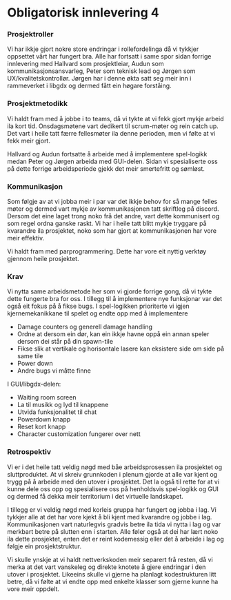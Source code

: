 # Obligatorisk innlevering 4

### Prosjektroller

Vi har ikkje gjort nokre store endringar i rollefordelinga då vi tykkjer oppsettet vårt har fungert bra. Alle har fortsatt i same spor sidan forrige innlevering med Hallvard som prosjektleiar, Audun som kommunikasjonsansvarleg, Peter som teknisk lead og Jørgen som UX/kvalitetskontrollør. Jørgen har i denne økta satt seg meir inn i rammeverket i libgdx og dermed fått ein høgare forståing.

### Prosjektmetodikk

Vi haldt fram med å jobbe i to teams, då vi tykte at vi fekk gjort mykje arbeid ila kort tid. Onsdagsmøtene vart dedikert til scrum-møter og rein catch up. Det vart i heile tatt færre fellesmøter ila denne perioden, men vi følte at vi fekk meir gjort.
 
Hallvard og Audun fortsatte å arbeide med å implementere spel-logikk medan Peter og Jørgen arbeida med GUI-delen. Sidan vi spesialiserte oss på dette forrige arbeidsperiode gjekk det meir smertefritt og sømløst. 

### Kommunikasjon

Som følgje av at vi jobba meir i par var det ikkje behov for så mange felles møter og dermed vart mykje av kommunikasjonen tatt skriftleg på discord. Dersom det eine laget trong noko frå det andre, vart dette kommunisert og som regel ordna ganske raskt. Vi har i heile tatt blitt mykje tryggare på kvarandre ila prosjektet, noko som har gjort at kommunikasjonen har vore meir effektiv. 
 
Vi haldt fram med parprogrammering. Dette har vore eit nyttig verktøy gjennom heile prosjektet. 

### Krav

Vi nytta same arbeidsmetode her som vi gjorde forrige gong, då vi tykte dette fungerte bra for oss. I tillegg til å implementere nye funksjonar var det også eit fokus på å fikse bugs. I spel-logikken prioriterte vi igjen kjernemekanikkane til spelet og endte opp med å implementere
- Damage counters og generell damage handling
- Ordne at dersom ein dør, kan ein ikkje havne oppå ein annan speler dersom dei står på din spawn-tile
- Fikse slik at vertikale og horisontale lasere kan eksistere side om side på same tile
- Power down
- Andre bugs vi måtte finne
 
I GUI/libgdx-delen: 
- Waiting room screen
- La til musikk og lyd til knappene
- Utvida funksjonalitet til chat
- Powerdown knapp
- Reset kort knapp
- Character customization fungerer over nett

### Retrospektiv

Vi er i det heile tatt veldig nøgd med båe arbeidsprosessen ila prosjektet og sluttproduktet. At vi skreiv grunnkoden i plenum gjorde at alle var kjent og trygg på å arbeide med den utover i prosjektet. Det la også til rette for at vi kunne dele oss opp og spesialisere oss på henholdsvis spel-logikk og GUI og dermed få dekka meir territorium i det virtuelle landskapet. 
 
I tillegg er vi veldig nøgd med korleis gruppa har fungert og jobba i lag. Vi tykkjer alle at det har vore kjekt å bli kjent med kvarandre og jobbe i lag. Kommunikasjonen vart naturlegvis gradvis betre ila tida vi nytta i lag og var merkbart betre på slutten enn i starten. Alle føler også at dei har lært noko ila dette prosjektet, enten det er reint kodemessig eller det å arbeide i lag og følgje ein prosjektstruktur. 
 
Vi skulle ynskje at vi haldt nettverkskoden meir separert frå resten, då vi merka at det vart vanskeleg og direkte knotete å gjere endringar i den utover i prosjektet. Likeeins skulle vi gjerne ha planlagt kodestrukturen litt betre, då vi følte at vi endte opp med enkelte klasser som gjerne kunne ha vore meir oppdelt. 


